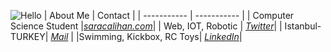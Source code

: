 ![Hello](https://i.giphy.com/media/l4FsCR2hFJnGh18IM/giphy.webp)
| About Me | Contact |
| ----------- | ----------- |
| Computer Science Student |[_saracalihan.com_](http://www.saracalihan.com/)|
| Web, IOT, Robotic | [_Twitter_](https://twitter.com/saracaIihan "@saracaIihan it's Upper 'i' not 'L' ")|
| Istanbul-TURKEY| [_Mail_](mailto:saracalihan@gmail.com "saracalihan.com")  |
|Swimming, Kickbox, RC Toys| [_LinkedIn_](https://www.linkedin.com/in/alihan-sara%C3%A7-ba75a319a/ "Alihan SARAÇ")|
